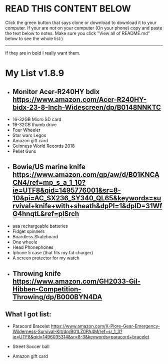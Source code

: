 <h1>READ THIS CONTENT BELOW</h1>                                                                                                          
Click the green button that says clone or download to download it to your computer.
If your are not on your computer (On your phone) copy and paste the text below to notes.
Make sure you click "View all of README.md" below to see the whole list:)
<hr />
If they are in bold I really want them.
<h1>My List v1.8.9</h1>

* ##  Monitor Acer-R240HY bdix https://www.amazon.com/Acer-R240HY-bidx-23-8-Inch-Widescreen/dp/B0148NNKTC
* 16-32GB Micro SD card
* 16-32GB thumb drive
* Four Wheeler
* Star wars Legos
* Amazon gift card
* Guinness World Records 2018
* Pellet Guns
* ##  Bowie/US marine knife https://www.amazon.com/gp/aw/d/B01KNCACN4/ref=mp_s_a_1_10?ie=UTF8&qid=1495776001&sr=8-10&pi=AC_SX236_SY340_QL65&keywords=survival+knife+with+sheath&dpPl=1&dpID=31WfG4hnqtL&ref=plSrch
* aaa rechargeable batteries
* Fidget spinners
* Boardless Skateboard
* One wheele
* Head Phonephones
* Iphone 5 case (that fits my fat charger)
* A screen protector for my watch
* ## Throwing knife https://www.amazon.com/GH2033-Gil-Hibben-Competition-Throwing/dp/B000BYN4DA

<h2> What I got list:</h2>

* Paracord Bracelet https://www.amazon.com/X-Plore-Gear-Emergency-Wilderness-Survival-Kit/dp/B01LZ0PA4M/ref=sr_1_3?ie=UTF8&qid=1496035314&sr=8-3&keywords=paracord+bracelet

* Street Soccer ball
* Amazon gift card
